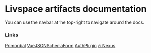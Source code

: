 # Livspace artifacts documentation
You can use the navbar at the top-right to navigate around the docs.

### Links
[Primordial](/primordial.md)
[VueJSONSchemaForm](/vuejsonschemaform.md)
[AuthPlugin](/authplugin.md)
[:fire: Nexus](/nexus.md)
